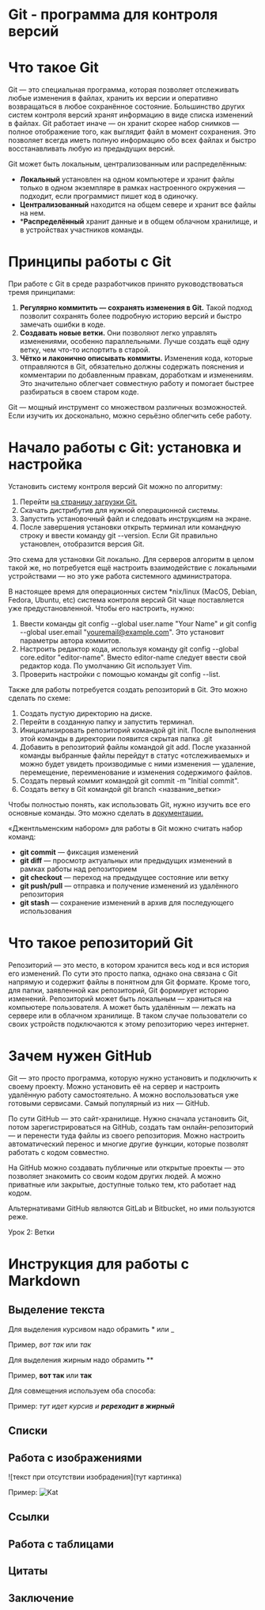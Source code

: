 # Git - программа для контроля версий

# Что такое Git
Git — это специальная программа, которая позволяет отслеживать любые изменения в файлах, хранить их версии и оперативно возвращаться в любое сохранённое состояние.
Большинство других систем контроля версий хранят информацию в виде списка изменений в файлах. Git работает иначе — он хранит скорее набор снимков — полное отображение того, как выглядит файл в момент сохранения. Это позволяет всегда иметь полную информацию обо всех файлах и быстро восстанавливать любую из предыдущих версий.

Git может быть локальным, централизованным или распределённым:

* **Локальный** установлен на одном компьютере и хранит файлы только в одном экземпляре в рамках настроенного окружения — подходит, если программист пишет код в одиночку.
* **Централизованный** находится на общем севере и хранит все файлы на нем.
* ***Распределённый** хранит данные и в общем облачном хранилище, и в устройствах участников команды.

# Принципы работы с Git

При работе с Git в среде разработчиков принято руководствоваться тремя принципами:

1. **Регулярно коммитить ― сохранять изменения в Git.** Такой подход позволит сохранять более подробную историю версий и быстро замечать ошибки в коде.
2. **Создавать новые ветки.** Они позволяют легко управлять изменениями, особенно параллельными. Лучше создать ещё одну ветку, чем что-то испортить в старой.
3. **Чётко и лаконично описывать коммиты.** Изменения кода, которые отправляются в Git, обязательно должны содержать пояснения и комментарии по добавленным правкам, доработкам и изменениям. Это значительно облегчает совместную работу и помогает быстрее разбираться в своем старом коде.

Git — мощный инструмент со множеством различных возможностей. Если изучить их досконально, можно серьёзно облегчить себе работу.
# Начало работы с Git: установка и настройка
Установить систему контроля версий Git можно по алгоритму:
1.	Перейти [на страницу загрузки Git.](https://git-scm.com/downloads)
2.	Скачать дистрибутив для нужной операционной системы.
3.	Запустить установочный файл и следовать инструкциям на экране.
4.	После завершения установки открыть терминал или командную строку и ввести команду git --version. Если Git правильно установлен, отобразится версия Git.

Это схема для установки Git локально. Для серверов алгоритм в целом такой же, но потребуется ещё настроить взаимодействие с локальными устройствами — но это уже работа системного администратора.

В настоящее время для операционных систем *nix/linux (MacOS, Debian, Fedora, Ubuntu, etc) система контроля версий Git чаще поставляется уже предустановленной.
Чтобы его настроить, нужно:

1.	Ввести команды  git config --global user.name "Your Name" и git config --global user.email "youremail@example.com". Это установит параметры автора коммитов.
2.	Настроить редактор кода, используя команду git config --global core.editor "editor-name". Вместо editor-name следует ввести свой редактор кода. По умолчанию Git использует Vim.
3.	Проверить настройки с помощью команды git config --list.

Также для работы потребуется создать репозиторий в Git. Это можно сделать по схеме:

1.	Создать пустую директорию на диске.
2.	Перейти в созданную папку и запустить терминал.
3.	Инициализировать репозиторий командой git init. После выполнения этой команды в директории появится скрытая папка .git
4.	Добавить в репозиторий файлы командой git add. После указанной команды выбранные файлы перейдут в статус «отслеживаемых» и можно будет увидеть производимые с ними изменения ― удаление, перемещение, переименование и изменения содержимого файлов.
5.	Создать первый коммит командой git commit -m "Initial commit".
6.	Создать ветку в Git командой git branch <название_ветки>

Чтобы полностью понять, как использовать Git, нужно изучить все его основные команды. Это можно сделать в [документации.](https://git-scm.com/book/ru/v2)

«Джентльменским набором» для работы в Git можно считать набор команд:

* **git commit** — фиксация изменений
* **git diff** — просмотр актуальных или предыдущих изменений в рамках работы над репозиторием
* **git checkout** — переход на предыдущее состояние или ветку
* **git push/pull** — отправка и получение изменений из удалённого репозитория
* **git stash** — сохранение изменений в архив для последующего использования
# Что такое репозиторий Git
Репозиторий — это место, в котором хранится весь код и вся история его изменений. По сути это просто папка, однако она связана с Git напрямую и содержит файлы в понятном для Git формате. Кроме того, для папки, заявленной как репозиторий, Git формирует историю изменений.
Репозиторий может быть локальным ― храниться на компьютере пользователя. А может быть удалённым — лежать на сервере или в облачном хранилище. В таком случае пользователи со своих устройств подключаются к этому репозиторию через интернет.

# Зачем нужен GitHub
Git — это просто программа, которую нужно установить и подключить к своему проекту. Можно установить её на сервер и настроить удалённую работу самостоятельно. А можно воспользоваться уже готовыми сервисами. Самый популярный из них — GitHub.

По сути GitHub — это сайт-хранилище. Нужно сначала установить Git, потом зарегистрироваться на GitHub, создать там онлайн-репозиторий — и перенести туда файлы из своего репозитория. Можно настроить автоматический перенос и многие другие функции, которые позволят работать с кодом совместно.

На GitHub можно создавать публичные или открытые проекты — это позволяет знакомить со своим кодом других людей. А можно приватные или закрытые, доступные только тем, кто работает над кодом.

Альтернативами GitHub являются GitLab и Bitbucket, но ими пользуются реже.

Урок 2: Ветки

# Инструкция для работы с Markdown

## Выделение текста

Для выделения курсивом надо обрамить * или _

Пример, *вот так* или _так_

Для выделения жирным надо обрамить **

Пример, **вот так** или __так__

Для совмещения используем оба способа:

Пример: _тут идет курсив и **ререходит в жирный**_

## Списки

## Работа с изображениями

![текст при отсутствии изобрадения](тут картинка)

Пример:
![Kat](kotikov.jpg)

## Ссылки

## Работа с таблицами

## Цитаты

## Заключение